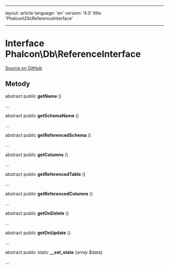 * * *

layout: article language: 'en' version: '4.0' title: 'Phalcon\Db\ReferenceInterface'

* * *

# Interface **Phalcon\Db\ReferenceInterface**

<a href="https://github.com/phalcon/cphalcon/tree/v4.0.0/phalcon/db/referenceinterface.zep" class="btn btn-default btn-sm">Source on GitHub</a>

## Metody

abstract public **getName** ()

...

abstract public **getSchemaName** ()

...

abstract public **getReferencedSchema** ()

...

abstract public **getColumns** ()

...

abstract public **getReferencedTable** ()

...

abstract public **getReferencedColumns** ()

...

abstract public **getOnDelete** ()

...

abstract public **getOnUpdate** ()

...

abstract public static **__set_state** (*array* $data)

...